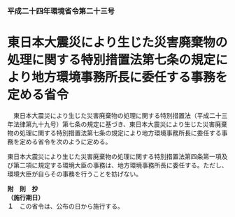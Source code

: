 ### 平成二十四年環境省令第二十三号  
# 東日本大震災により生じた災害廃棄物の処理に関する特別措置法第七条の規定により地方環境事務所長に委任する事務を定める省令  
　東日本大震災により生じた災害廃棄物の処理に関する特別措置法（平成二十三年法律第九十九号）第七条の規定に基づき、東日本大震災により生じた災害廃棄物の処理に関する特別措置法第七条の規定により地方環境事務所長に委任する事務を定める省令を次のように定める。  
  
東日本大震災により生じた災害廃棄物の処理に関する特別措置法第四条第一項及び第二項に規定する環境大臣の事務は、地方環境事務所長に委任する。ただし、環境大臣が自らその事務を行うことを妨げない。  
  
**附　則　抄**  
**（施行期日）**  
**１**　この省令は、公布の日から施行する。  
  
